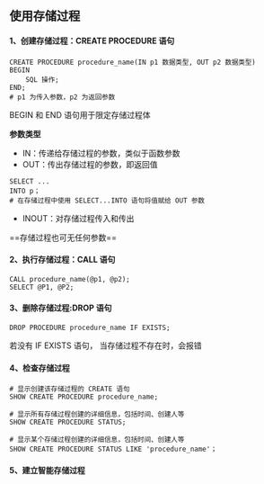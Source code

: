 ## 使用存储过程

#### 1、创建存储过程：CREATE PROCEDURE 语句

```
CREATE PROCEDURE procedure_name(IN p1 数据类型, OUT p2 数据类型)
BEGIN
    SQL 操作;
END;
# p1 为传入参数，p2 为返回参数
```

BEGIN 和 END 语句用于限定存储过程体  

**参数类型**
- IN：传递给存储过程的参数，类似于函数参数
- OUT：传出存储过程的参数，即返回值

```
SELECT ...
INTO p；
# 在存储过程中使用 SELECT...INTO 语句将值赋给 OUT 参数
```

- INOUT：对存储过程传入和传出

==存储过程也可无任何参数==

#### 2、执行存储过程：CALL 语句

```
CALL procedure_name(@p1, @p2);
SELECT @P1, @P2;
```

#### 3、删除存储过程:DROP 语句

```
DROP PROCEDURE procedure_name IF EXISTS;
```

若没有 IF EXISTS 语句， 当存储过程不存在时，会报错

#### 4、检查存储过程

```
# 显示创建该存储过程的 CREATE 语句
SHOW CREATE PROCEDURE procedure_name;

# 显示所有存储过程创建的详细信息，包括时间、创建人等
SHOW CREATE PROCEDURE STATUS;

# 显示某个存储过程创建的详细信息，包括时间、创建人等
SHOW CREATE PROCEDURE STATUS LIKE 'procedure_name'；
```

#### 5、建立智能存储过程